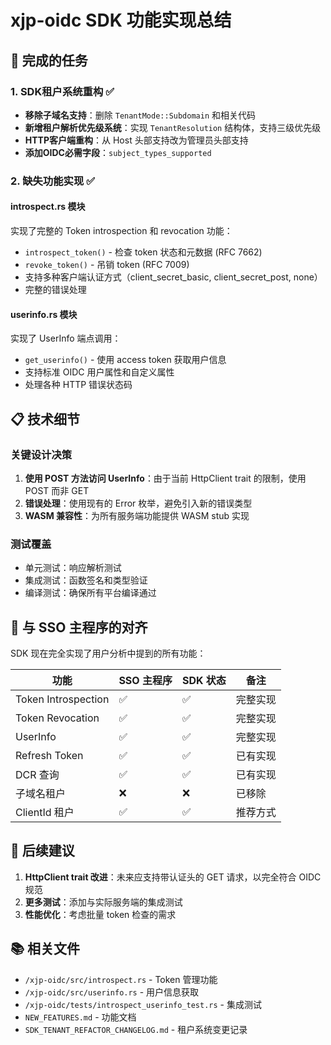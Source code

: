 # xjp-oidc SDK 功能实现总结

## 🎯 完成的任务

### 1. SDK租户系统重构 ✅
- **移除子域名支持**：删除 `TenantMode::Subdomain` 和相关代码
- **新增租户解析优先级系统**：实现 `TenantResolution` 结构体，支持三级优先级
- **HTTP客户端重构**：从 Host 头部支持改为管理员头部支持
- **添加OIDC必需字段**：`subject_types_supported`

### 2. 缺失功能实现 ✅

#### introspect.rs 模块
实现了完整的 Token introspection 和 revocation 功能：
- `introspect_token()` - 检查 token 状态和元数据 (RFC 7662)
- `revoke_token()` - 吊销 token (RFC 7009)
- 支持多种客户端认证方式（client_secret_basic, client_secret_post, none）
- 完整的错误处理

#### userinfo.rs 模块
实现了 UserInfo 端点调用：
- `get_userinfo()` - 使用 access token 获取用户信息
- 支持标准 OIDC 用户属性和自定义属性
- 处理各种 HTTP 错误状态码

## 📋 技术细节

### 关键设计决策
1. **使用 POST 方法访问 UserInfo**：由于当前 HttpClient trait 的限制，使用 POST 而非 GET
2. **错误处理**：使用现有的 Error 枚举，避免引入新的错误类型
3. **WASM 兼容性**：为所有服务端功能提供 WASM stub 实现

### 测试覆盖
- 单元测试：响应解析测试
- 集成测试：函数签名和类型验证
- 编译测试：确保所有平台编译通过

## 🚀 与 SSO 主程序的对齐

SDK 现在完全实现了用户分析中提到的所有功能：

| 功能 | SSO 主程序 | SDK 状态 | 备注 |
|------|-----------|----------|------|
| Token Introspection | ✅ | ✅ | 完整实现 |
| Token Revocation | ✅ | ✅ | 完整实现 |
| UserInfo | ✅ | ✅ | 完整实现 |
| Refresh Token | ✅ | ✅ | 已有实现 |
| DCR 查询 | ✅ | ✅ | 已有实现 |
| 子域名租户 | ❌ | ❌ | 已移除 |
| ClientId 租户 | ✅ | ✅ | 推荐方式 |

## 🔧 后续建议

1. **HttpClient trait 改进**：未来应支持带认证头的 GET 请求，以完全符合 OIDC 规范
2. **更多测试**：添加与实际服务端的集成测试
3. **性能优化**：考虑批量 token 检查的需求

## 📚 相关文件

- `/xjp-oidc/src/introspect.rs` - Token 管理功能
- `/xjp-oidc/src/userinfo.rs` - 用户信息获取
- `/xjp-oidc/tests/introspect_userinfo_test.rs` - 集成测试
- `NEW_FEATURES.md` - 功能文档
- `SDK_TENANT_REFACTOR_CHANGELOG.md` - 租户系统变更记录
